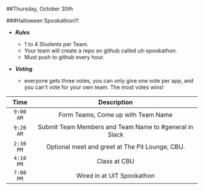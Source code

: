 ##Thursday, October 30th

###Halloween Spookathon!!!

- ***Rules***
  - 1 to 4 Students per Team.
  - Your team will create a repo on github called uit-spookathon.
  - Must push to github every hour.


- ***Voting***
  - everyone gets three votes, you can only give one vote per app, and you can't vote for your own team. The most votes wins!

| Time          | Description                  |
|:-------------:|:----------------------------:|
| `9:00 AM`     | Form Teams, Come up with Team Name|
| `9:20 AM`     | Submit Team Members and Team Name to #general in Slack
| `2:30 PM`     | Optional meet and greet at The Pit Lounge, CBU.|
| `4:10 PM`     | Class at CBU                 |
| `7:00 PM`     | Wired in at UIT Spookathon |
